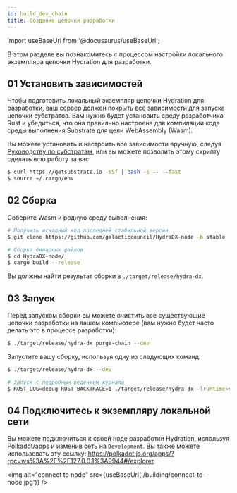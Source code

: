 ```yaml
---
id: build_dev_chain
title: Создание цепочки разработки
---
```


import useBaseUrl from '@docusaurus/useBaseUrl';

В этом разделе вы познакомитесь с процессом настройки локального экземпляра цепочки Hydration для разработки. 

## 01 Установить зависимостей

Чтобы подготовить локальный экземпляр цепочки Hydration для разработки, ваш сервер должен покрыть все зависимости для запуска цепочки субстратов. Вам нужно будет установить среду разработчика Rust и убедиться, что она правильно настроена для компиляции кода среды выполнения Substrate для цели WebAssembly (Wasm).

Вы можете установить и настроить все зависимости вручную, следуя [Руководству по субстратам](https://substrate.dev/docs/en/knowledgebase/getting-started), или вы можете позволить этому скрипту сделать всю работу за вас:

```bash
$ curl https://getsubstrate.io -sSf | bash -s -- --fast
$ source ~/.cargo/env
```

## 02 Сборка

Соберите Wasm и родную среду выполнения:

```bash
# Получить исходный код последней стабильной версии
$ git clone https://github.com/galacticcouncil/HydraDX-node -b stable

# Сборка бинарных файлов
$ cd HydraDX-node/
$ cargo build --release
```

Вы должны найти результат сборки в `./target/release/hydra-dx`.

## 03 Запуск

Перед запуском сборки вы можете очистить все существующие цепочки разработки на вашем компьютере (вам нужно будет часто делать это в процессе разработки):

```bash
$ ./target/release/hydra-dx purge-chain --dev
```

Запустите вашу сборку, используя одну из следующих команд:

```bash
$ ./target/release/hydra-dx --dev

# Запуск с подробным ведением журнала
$ RUST_LOG=debug RUST_BACKTRACE=1 ./target/release/hydra-dx -lruntime=debug --dev
```

## 04 Подключитесь к экземпляру локальной сети

Вы можете подключиться к своей ноде разработки Hydration, используя Polkadot/apps и изменив сеть на `Development`. Вы также можете использовать эту ссылку:
https://polkadot.js.org/apps/?rpc=ws%3A%2F%2F127.0.0.1%3A9944#/explorer

<img alt="connect to node" src={useBaseUrl('/building/connect-to-node.jpg')} />
